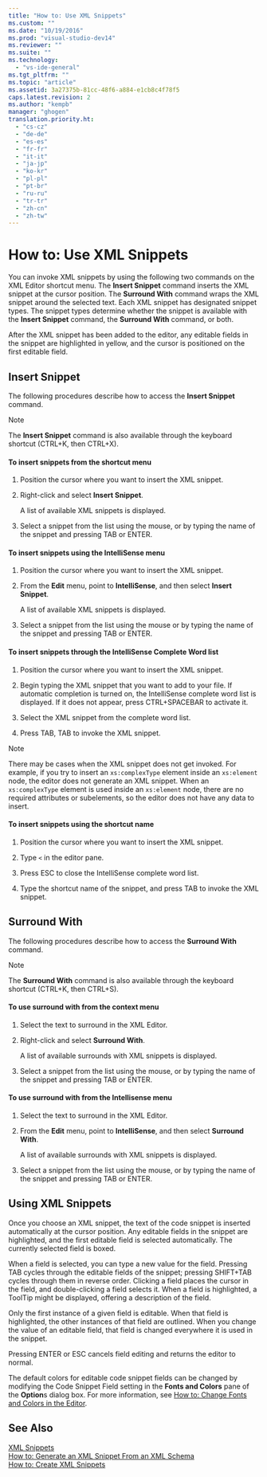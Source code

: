 ```yaml
---
title: "How to: Use XML Snippets"
ms.custom: ""
ms.date: "10/19/2016"
ms.prod: "visual-studio-dev14"
ms.reviewer: ""
ms.suite: ""
ms.technology: 
  - "vs-ide-general"
ms.tgt_pltfrm: ""
ms.topic: "article"
ms.assetid: 3a27375b-81cc-48f6-a884-e1cb8c4f78f5
caps.latest.revision: 2
ms.author: "kempb"
manager: "ghogen"
translation.priority.ht: 
  - "cs-cz"
  - "de-de"
  - "es-es"
  - "fr-fr"
  - "it-it"
  - "ja-jp"
  - "ko-kr"
  - "pl-pl"
  - "pt-br"
  - "ru-ru"
  - "tr-tr"
  - "zh-cn"
  - "zh-tw"
---
```

# How to: Use XML Snippets
You can invoke XML snippets by using the following two commands on the XML Editor shortcut menu. The **Insert Snippet** command inserts the XML snippet at the cursor position. The **Surround With** command wraps the XML snippet around the selected text. Each XML snippet has designated snippet types. The snippet types determine whether the snippet is available with the **Insert Snippet** command, the **Surround With** command, or both.  
  
 After the XML snippet has been added to the editor, any editable fields in the snippet are highlighted in yellow, and the cursor is positioned on the first editable field.  
  
## Insert Snippet  
 The following procedures describe how to access the **Insert Snippet** command.  
  
> [!NOTE]
>  The **Insert Snippet** command is also available through the keyboard shortcut (CTRL+K, then CTRL+X).  
  
#### To insert snippets from the shortcut menu  
  
1.  Position the cursor where you want to insert the XML snippet.  
  
2.  Right-click and select **Insert Snippet**.  
  
     A list of available XML snippets is displayed.  
  
3.  Select a snippet from the list using the mouse, or by typing the name of the snippet and pressing TAB or ENTER.  
  
#### To insert snippets using the IntelliSense menu  
  
1.  Position the cursor where you want to insert the XML snippet.  
  
2.  From the **Edit** menu, point to **IntelliSense**, and then select **Insert Snippet**.  
  
     A list of available XML snippets is displayed.  
  
3.  Select a snippet from the list using the mouse or by typing the name of the snippet and pressing TAB or ENTER.  
  
#### To insert snippets through the IntelliSense Complete Word list  
  
1.  Position the cursor where you want to insert the XML snippet.  
  
2.  Begin typing the XML snippet that you want to add to your file. If automatic completion is turned on, the IntelliSense complete word list is displayed. If it does not appear, press CTRL+SPACEBAR to activate it.  
  
3.  Select the XML snippet from the complete word list.  
  
4.  Press TAB, TAB to invoke the XML snippet.  
  
> [!NOTE]
>  There may be cases when the XML snippet does not get invoked. For example, if you try to insert an `xs:complexType` element inside an `xs:element` node, the editor does not generate an XML snippet. When an `xs:complexType` element is used inside an `xs:element` node, there are no required attributes or subelements, so the editor does not have any data to insert.  
  
#### To insert snippets using the shortcut name  
  
1.  Position the cursor where you want to insert the XML snippet.  
  
2.  Type `<` in the editor pane.  
  
3.  Press ESC to close the IntelliSense complete word list.  
  
4.  Type the shortcut name of the snippet, and press TAB to invoke the XML snippet.  
  
## Surround With  
 The following procedures describe how to access the **Surround With** command.  
  
> [!NOTE]
>  The **Surround With** command is also available through the keyboard shortcut (CTRL+K, then CTRL+S).  
  
#### To use surround with from the context menu  
  
1.  Select the text to surround in the XML Editor.  
  
2.  Right-click and select **Surround With**.  
  
     A list of available surrounds with XML snippets is displayed.  
  
3.  Select a snippet from the list using the mouse, or by typing the name of the snippet and pressing TAB or ENTER.  
  
#### To use surround with from the Intellisense menu  
  
1.  Select the text to surround in the XML Editor.  
  
2.  From the **Edit** menu, point to **IntelliSense**, and then select **Surround With**.  
  
     A list of available surrounds with XML snippets is displayed.  
  
3.  Select a snippet from the list using the mouse, or by typing the name of the snippet and pressing TAB or ENTER.  
  
## Using XML Snippets  
 Once you choose an XML snippet, the text of the code snippet is inserted automatically at the cursor position. Any editable fields in the snippet are highlighted, and the first editable field is selected automatically. The currently selected field is boxed.  
  
 When a field is selected, you can type a new value for the field. Pressing TAB cycles through the editable fields of the snippet; pressing SHIFT+TAB cycles through them in reverse order. Clicking a field places the cursor in the field, and double-clicking a field selects it. When a field is highlighted, a ToolTip might be displayed, offering a description of the field.  
  
 Only the first instance of a given field is editable. When that field is highlighted, the other instances of that field are outlined. When you change the value of an editable field, that field is changed everywhere it is used in the snippet.  
  
 Pressing ENTER or ESC cancels field editing and returns the editor to normal.  
  
 The default colors for editable code snippet fields can be changed by modifying the Code Snippet Field setting in the **Fonts and Colors** pane of the **Option**s dialog box. For more information, see [How to: Change Fonts and Colors in the Editor](../reference/how-to--change-fonts-and-colors-in-the-editor.md).  
  
## See Also  
 [XML Snippets](../reference/xml-snippets.md)   
 [How to: Generate an XML Snippet From an XML Schema](../reference/how-to--generate-an-xml-snippet-from-an-xml-schema.md)   
 [How to: Create XML Snippets](../reference/how-to--create-xml-snippets.md)